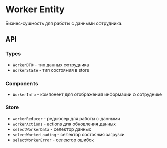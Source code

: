# Worker Entity

Бизнес-сущность для работы с данными сотрудника.

## API

### Types
- `WorkerDTO` - тип данных сотрудника
- `WorkerState` - тип состояния в store

### Components
- `WorkerInfo` - компонент для отображения информации о сотруднике

### Store
- `workerReducer` - редьюсер для работы с данными
- `workerActions` - actions для обновления данных
- `selectWorkerData` - селектор данных
- `selectWorkerLoading` - селектор состояния загрузки
- `selectWorkerError` - селектор ошибок 